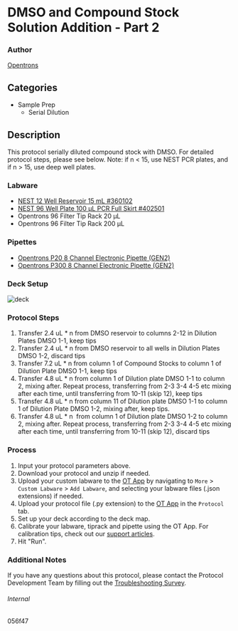 # DMSO and Compound Stock Solution Addition - Part 2


### Author
[Opentrons](https://opentrons.com/)


## Categories
* Sample Prep
	* Serial Dilution


## Description
This protocol serially diluted compound stock with DMSO. For detailed protocol steps, please see below. Note: if n < 15, use NEST PCR plates, and if n > 15, use deep well plates. 


### Labware
* [NEST 12 Well Reservoir 15 mL #360102](http://www.cell-nest.com/page94?_l=en&product_id=102)
* [NEST 96 Well Plate 100 µL PCR Full Skirt #402501](http://www.cell-nest.com/page94?_l=en&product_id=97&product_category=96)
* Opentrons 96 Filter Tip Rack 20 µL
* Opentrons 96 Filter Tip Rack 200 µL


### Pipettes
* [Opentrons P20 8 Channel Electronic Pipette (GEN2)](https://shop.opentrons.com/8-channel-electronic-pipette/)
* [Opentrons P300 8 Channel Electronic Pipette (GEN2)](https://shop.opentrons.com/8-channel-electronic-pipette/)


### Deck Setup
![deck](https://opentrons-protocol-library-website.s3.amazonaws.com/custom-README-images/056f47/Screen+Shot+2023-04-24+at+3.42.36+PM.png)



### Protocol Steps
1. Transfer 2.4 uL * n from DMSO reservoir to columns 2-12 in Dilution Plates DMSO 1-1, keep tips
2. Transfer 2.4 uL * n from DMSO reservoir to all wells in Dilution Plates DMSO 1-2, discard tips
3. Transfer 7.2 uL * n from column 1 of Compound Stocks to column 1 of Dilution Plate DMSO 1-1, keep tips
4. Transfer 4.8 uL * n from column 1 of Dilution plate DMSO 1-1 to column 2, mixing after. Repeat process, transferring from 2-3 3-4 4-5 etc mixing after each time, until transferring from 10-11 (skip 12), keep tips
5. Transfer 4.8 uL * n from column 11 of Dilution plate DMSO 1-1 to column 1 of Dilution Plate DMSO 1-2, mixing after, keep tips.
6. Transfer 4.8 uL * n  from column 1 of Dilution plate DMSO 1-2 to column 2, mixing after. Repeat process, transferring from 2-3 3-4 4-5 etc mixing after each time, until transferring from 10-11 (skip 12), discard tips



### Process
1. Input your protocol parameters above.
2. Download your protocol and unzip if needed.
3. Upload your custom labware to the [OT App](https://opentrons.com/ot-app) by navigating to `More` > `Custom Labware` > `Add Labware`, and selecting your labware files (.json extensions) if needed.
4. Upload your protocol file (.py extension) to the [OT App](https://opentrons.com/ot-app) in the `Protocol` tab.
5. Set up your deck according to the deck map.
6. Calibrate your labware, tiprack and pipette using the OT App. For calibration tips, check out our [support articles](https://support.opentrons.com/en/collections/1559720-guide-for-getting-started-with-the-ot-2).
7. Hit "Run".


### Additional Notes
If you have any questions about this protocol, please contact the Protocol Development Team by filling out the [Troubleshooting Survey](https://protocol-troubleshooting.paperform.co/).


###### Internal
056f47
